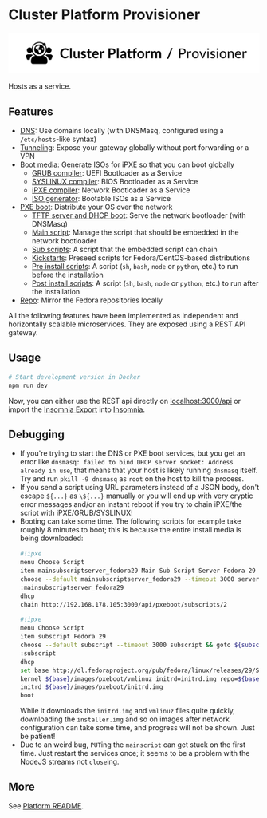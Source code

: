 # Cluster Platform Provisioner

![Cluster Platform Provisioner Logo](./assets/logo.webp)

Hosts as a service.

## Features

- [DNS](./src/services/dns/dns.js): Use domains locally (with DNSMasq, configured using a `/etc/hosts`-like syntax)
- [Tunneling](./src/services/gateway/gateway.js): Expose your gateway globally without port forwarding or a VPN
- [Boot media](./src/services/provisioner/bootmedia.js): Generate ISOs for iPXE so that you can boot globally
  - [GRUB compiler](./src/services/provisioner/grub.js): UEFI Bootloader as a Service
  - [SYSLINUX compiler](./src/services/provisioner/syslinux.js): BIOS Bootloader as a Service
  - [iPXE compiler](./src/services/provisioner/ipxe.js): Network Bootloader as a Service
  - [ISO generator](./src/services/provisioner/iso.js): Bootable ISOs as a Service
- [PXE boot](./src/services/pxeboot/pxeboot.js): Distribute your OS over the network
  - [TFTP server and DHCP boot](./src/services/pxeboot/pxeboot.js): Serve the network bootloader (with DNSMasq)
  - [Main script](./src/services/pxeboot/pxeboot.js): Manage the script that should be embedded in the network bootloader
  - [Sub scripts](./src/services/provisioner/subscripts.js): A script that the embedded script can chain
  - [Kickstarts](./src/services/provisioner/kickstarts.js): Preseed scripts for Fedora/CentOS-based distributions
  - [Pre install scripts](./src/services/provisioner/preinstallscripts.js): A script (`sh`, `bash`, `node` or `python`, etc.) to run before the installation
  - [Post install scripts](./src/services/provisioner/postinstallscripts.js): A script (`sh`, `bash`, `node` or `python`, etc.) to run after the installation
- [Repo](./src/services/repo/repo-worker.js): Mirror the Fedora repositories locally

All the following features have been implemented as independent and horizontally scalable microservices. They are exposed using a REST API gateway.

## Usage

```bash
# Start development version in Docker
npm run dev
```

Now, you can either use the REST api directly on [localhost:3000/api](http://localhost:3000/api) or import the [Insomnia Export](./assets/insomnia.json) into [Insomnia](https://insomnia.rest/).

## Debugging

- If you're trying to start the DNS or PXE boot services, but you get an error like `dnsmasq: failed to bind DHCP server socket: Address already in use`, that means that your host is likely running `dnsmasq` itself. Try and run `pkill -9 dnsmasq` as `root` on the host to kill the process.
- If you send a script using URL parameters instead of a JSON body, don't escape `${...}` as `\${...}` manually or you will end up with very cryptic error messages and/or an instant reboot if you try to chain iPXE/the script with iPXE/GRUB/SYSLINUX!
- Booting can take some time. The following scripts for example take roughly 8 minutes to boot; this is because the entire install media is being downloaded:
  ```bash
  #!ipxe
  menu Choose Script
  item mainsubscriptserver_fedora29 Main Sub Script Server Fedora 29
  choose --default mainsubscriptserver_fedora29 --timeout 3000 server &&  goto ${server}
  :mainsubscriptserver_fedora29
  dhcp
  chain http://192.168.178.105:3000/api/pxeboot/subscripts/2
  ```
  ```bash
  #!ipxe
  menu Choose Script
  item subscript Fedora 29
  choose --default subscript --timeout 3000 subscript && goto ${subscript}
  :subscript
  dhcp
  set base http://dl.fedoraproject.org/pub/fedora/linux/releases/29/Server/x86_64/os
  kernel ${base}/images/pxeboot/vmlinuz initrd=initrd.img repo=${base}
  initrd ${base}/images/pxeboot/initrd.img
  boot
  ```
  While it downloads the `initrd.img` and `vmlinuz` files quite quickly, downloading the `installer.img` and so on images after network configuration can take some time, and progress will not be shown. Just be patient!
- Due to an weird bug, `PUT`ing the `mainscript` can get stuck on the first time. Just restart the services once; it seems to be a problem with the NodeJS streams not `close`ing.

## More

See [Platform README](../../README.md).
